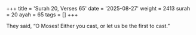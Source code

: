 +++
title = 'Surah 20, Verses 65'
date = '2025-08-27'
weight = 2413
surah = 20
ayah = 65
tags = []
+++

They said, “O Moses! Either you cast, or let us be the first to cast.”